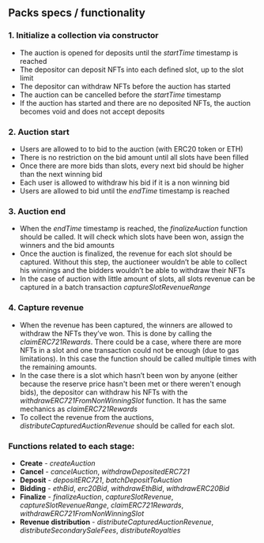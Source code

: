 ## Packs specs / functionality

### 1. Initialize a collection via constructor

- The auction is opened for deposits until the *startTime* timestamp is reached
- The depositor can deposit NFTs into each defined slot, up to the slot limit
- The depositor can withdraw NFTs before the auction has started
- The auction can be cancelled before the *startTime* timestamp
- If the auction has started and there are no deposited NFTs, the auction becomes void and does not accept deposits

### 2. Auction start

- Users are allowed to to bid to the auction (with ERC20 token or ETH)
- There is no restriction on the bid amount until all slots have been filled
- Once there are more bids than slots, every next bid should be higher than the next winning bid
- Each user is allowed to withdraw his bid if it is a non winning bid
- Users are allowed to bid until the *endTime* timestamp is reached

### 3. Auction end

- When the *endTime* timestamp is reached, the *finalizeAuction* function should be called. It will check which slots have been won, assign the winners and the bid amounts
- Once the auction is finalized, the revenue for each slot should be captured. Without this step, the auctioneer wouldn’t be able to collect his winnings and the bidders wouldn’t be able to withdraw their NFTs
- In the case of auction with little amount of slots, all slots revenue can be captured in a batch transaction *captureSlotRevenueRange*

### 4. Capture revenue

- When the revenue has been captured, the winners are allowed to withdraw the NFTs they’ve won. This is done by calling the *claimERC721Rewards*. There could be a case, where there are more NFTs in a slot and one transaction could not be enough (due to gas limitations). In this case the function should be called multiple times with the remaining amounts.
- In the case there is a slot which hasn’t been won by anyone (either because the reserve price hasn't been met or there weren't enough bids), the depositor can withdraw his NFTs with the *withdrawERC721FromNonWinningSlot* function. It has the same mechanics as *claimERC721Rewards*
- To collect the revenue from the auctions, *distributeCapturedAuctionRevenue* should be called for each slot.

### Functions related to each stage:

- **Create** - *createAuction*
- **Cancel** - *cancelAuction*, *withdrawDepositedERC721*
- **Deposit** - *depositERC721*, *batchDepositToAuction*
- **Bidding** - *ethBid*, *erc20Bid*, *withdrawEthBid*, *withdrawERC20Bid*
- **Finalize** - *finalizeAuction*, *captureSlotRevenue*, *captureSlotRevenueRange*, *claimERC721Rewards*, *withdrawERC721FromNonWinningSlot*
- **Revenue distribution** - *distributeCapturedAuctionRevenue*, *distributeSecondarySaleFees*, *distributeRoyalties*